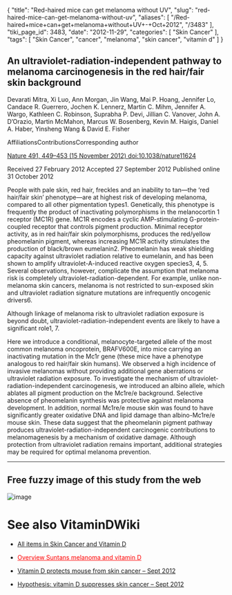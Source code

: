 {
    "title": "Red-haired mice can get melanoma without UV",
    "slug": "red-haired-mice-can-get-melanoma-without-uv",
    "aliases": [
        "/Red-haired+mice+can+get+melanoma+without+UV+-+Oct+2012",
        "/3483"
    ],
    "tiki_page_id": 3483,
    "date": "2012-11-29",
    "categories": [
        "Skin Cancer"
    ],
    "tags": [
        "Skin Cancer",
        "cancer",
        "melanoma",
        "skin cancer",
        "vitamin d"
    ]
}


## An ultraviolet-radiation-independent pathway to melanoma carcinogenesis in the red hair/fair skin background

Devarati Mitra,	 Xi Luo,	 Ann Morgan,	 Jin Wang,	 Mai P. Hoang,	 Jennifer Lo,	 Candace R. Guerrero,	 Jochen K. Lennerz,	 Martin C. Mihm,	 Jennifer A. Wargo,	 Kathleen C. Robinson, Suprabha P. Devi,	 Jillian C. Vanover,	 John A. D’Orazio,	 Martin McMahon,	 Marcus W. Bosenberg,	 Kevin M. Haigis,	 Daniel A. Haber,	 Yinsheng Wang	 & David E. Fisher

AffiliationsContributionsCorresponding author

[Nature 491, 449–453 (15 November 2012) doi:10.1038/nature11624](http://www.nature.com/nature/journal/v491/n7424/full/nature11624.html)

Received 27 February 2012 Accepted 27 September 2012 Published online 31 October 2012

People with pale skin, red hair, freckles and an inability to tan—the ‘red hair/fair skin’ phenotype—are at highest risk of developing melanoma, compared to all other pigmentation types1. Genetically, this phenotype is frequently the product of inactivating polymorphisms in the melanocortin 1 receptor (MC1R) gene. MC1R encodes a cyclic AMP-stimulating G-protein-coupled receptor that controls pigment production. Minimal receptor activity, as in red hair/fair skin polymorphisms, produces the red/yellow pheomelanin pigment, whereas increasing MC1R activity stimulates the production of black/brown eumelanin2. Pheomelanin has weak shielding capacity against ultraviolet radiation relative to eumelanin, and has been shown to amplify ultraviolet-A-induced reactive oxygen species3, 4, 5. Several observations, however, complicate the assumption that melanoma risk is completely ultraviolet-radiation-dependent. For example, unlike non-melanoma skin cancers, melanoma is not restricted to sun-exposed skin and ultraviolet radiation signature mutations are infrequently oncogenic drivers6. 

Although linkage of melanoma risk to ultraviolet radiation exposure is beyond doubt, ultraviolet-radiation-independent events are likely to have a significant role1, 7. 

Here we introduce a conditional, melanocyte-targeted allele of the most common melanoma oncoprotein, BRAFV600E, into mice carrying an inactivating mutation in the Mc1r gene (these mice have a phenotype analogous to red hair/fair skin humans). We observed a high incidence of invasive melanomas without providing additional gene aberrations or ultraviolet radiation exposure. To investigate the mechanism of ultraviolet-radiation-independent carcinogenesis, we introduced an albino allele, which ablates all pigment production on the Mc1re/e background. Selective absence of pheomelanin synthesis was protective against melanoma development. In addition, normal Mc1re/e mouse skin was found to have significantly greater oxidative DNA and lipid damage than albino-Mc1re/e mouse skin. These data suggest that the pheomelanin pigment pathway produces ultraviolet-radiation-independent carcinogenic contributions to melanomagenesis by a mechanism of oxidative damage. Although protection from ultraviolet radiation remains important, additional strategies may be required for optimal melanoma prevention.

- - - - - - - - - - - - - - - - - - - - - 

## Free fuzzy image of this study from the web

<img src="https://d378j1rmrlek7x.cloudfront.net/attachments/jpeg/red-hair-melanoma.jpg" alt="image">

# See also VitaminDWiki

* [All items in Skin Cancer and Vitamin D](https://www.VitaminDWiki.com/Cancer+-+Skin)

* <a href="/posts/overview-suntans-melanoma-and-vitamin-d" style="color: red; text-decoration: underline;" title="This link has an unknown page_id: 1462">Overview Suntans melanoma and vitamin D</a>

* [Vitamin D protects mouse from skin cancer – Sept 2012](/posts/vitamin-d-protects-mouse-from-skin-cancer)

* [Hypothesis: vitamin D suppresses skin cancer – Sept 2012](/posts/hypothesis-vitamin-d-suppresses-skin-cancer)